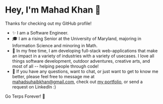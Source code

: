 # Hey, I'm Mahad Khan 👋

Thanks for checking out my GitHub profile!

- ✨ I am a Software Engineer.
- 🎓 I am a rising Senior at the University of Maryland, majoring in Information Science and minoring in Math.
- 🍕 In my free time, I am developing full-stack web-applications that make an impact in a variety of industries with a variety of usecases. I love all things software development, outdoor adventures, creative arts, and most of all -- helping people through code!
- 🏓 If you have any questions, want to chat, or just want to get to know me better, please feel free to message me at [mahadsuhaibkhan@gmail.com](mailto:mahadsuhaibkhan@gmail.com), check out [my portfolio](https://mahadkhan.vercel.app), or send a request on LinkedIn :)

Go Terps Forever! 🐢
